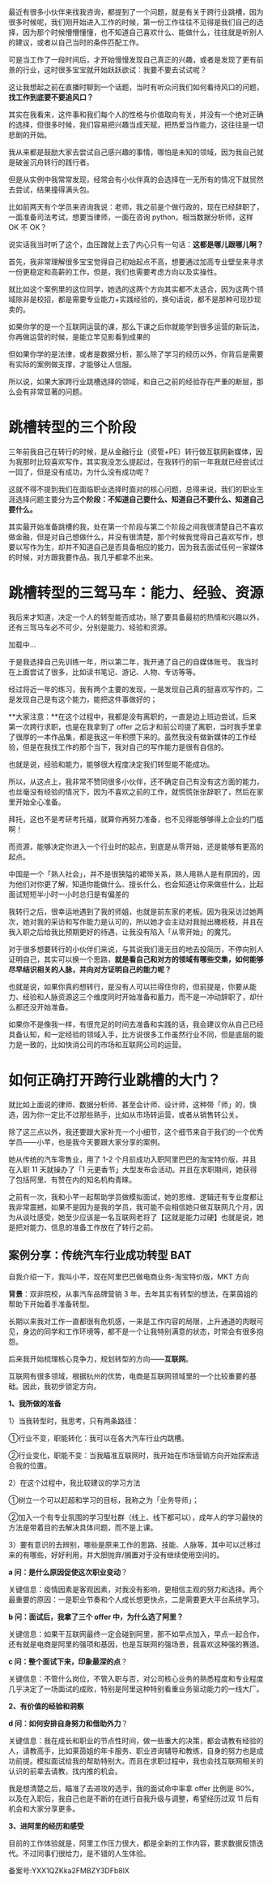 最近有很多小伙伴来找我咨询，都提到了一个问题，就是有关于跨行业跳槽，因为很多时候呢，我们刚开始进入工作的时候，第一份工作往往不见得是我们自己的选择，因为那个时候懵懵懂懂，也不知道自己喜欢什么、能做什么，往往就是听别人的建议，或者以自己当时的条件匹配工作。

可是当工作了一段时间后，才开始慢慢发现自己真正的兴趣，或者是发现了更有前景的行业，这时很多宝宝就开始跃跃欲试：我要不要去试试呢？

这让我想起之前在直播时聊到一个话题，当时有听众问我们如何看待风口的问题，**找工作到底要不要追风口？**

其实在我看来，这件事和我们每个人的性格与价值取向有关，并没有一个绝对正确的选择，但很多时候，我们容易把兴趣当成天赋，把热爱当作能力，这往往是一切悲剧的开始。

我从来都是鼓励大家去尝试自己感兴趣的事情，哪怕是未知的领域，因为我自己就是破釜沉舟转行的践行者。

但是从实例中我常常发现，经常会有小伙伴真的会选择在一无所有的情况下就贸然去尝试，结果撞得满头包。

比如前两天有个学员来咨询我说：老师，我之前是个做行政的，现在已经辞职了，一面准备司法考试，想要当律师，一面在咨询 python，相当数据分析师，这样 OK 不 OK？

说实话我当时听了这个，血压蹭就上去了内心只有一句话：**这都是哪儿跟哪儿啊？**

首先，我非常理解很多宝宝觉得自己初始起点不高，想要通过加高专业壁垒来寻求一份更稳定和高薪的工作，但是，我们也需要考虑方向以及实操性。

就比如这个案例里的这位同学，她选的这两个方向其实都不太适合，因为这两个领域除非是校招，都是需要专业能力+实践经验的，换句话说，都不是那种可现抄现卖的。

如果你学的是一个互联网运营的课，那么下课之后你就能学到很多运营的新玩法，你再做运营的时候，是能立竿见影看到成果的

但如果你学的是法律，或者是数据分析，那么除了学习的经历以外，你背后是需要有实际的案例做支撑，才能够让人信服。

所以说，如果大家跨行业跳槽选择的领域，和自己之前的经验存在严重的断层，那么会有非常显著的问题。

# **跳槽转型的三个阶段**

三年前我自己在转行的时候，是从金融行业（资管+PE）转行做互联网新媒体，因为我那时比较喜欢写作，其实我没怎么提起过，在我转行的前一年我就已经尝试过一回了，但是没有成功，为什么没有成功呢？

这就不得不提到我们在面临职业选择时面对的核心问题，总得来说，我们的职业生涯选择问题主要分为**三个阶段：不知道自己要什么、知道自己不要什么、知道自己要什么。**

其实最开始准备跳槽的我，处在第一个阶段与第二个阶段之间我很清楚自己不喜欢做金融，但是对自己想做什么，并没有很清楚，那个时候我觉得自己喜欢写作，想要以写作为生，却并不知道自己是否具备相应的能力，因为我去面试任何一家媒体的时候，对方跟我要作品，我几乎都拿不出来。

# **跳槽转型的三驾马车：能力、经验、资源**

我后来才知道，决定一个人的转型能否成功，除了要具备最初的热情和兴趣以外，还有三驾马车必不可少，分别是能力、经验和资源。

加载中...

于是我选择自己先训练一年，所以第二年，我开通了自己的自媒体账号。 我当时在上面尝试了很多，比如读书笔记、游记、人物、专访等等。

经过将近一年的练习，我有两个主要的发现，一是发现自己真的挺喜欢写作的，二是发现自己是有这个能力，能把这件事做好的；

**大家注意：**在这个过程中，我都是没有离职的，一直是边上班边尝试，后来第一次跨行求职，也是在我拿到了 offer 之后才和前公司提了离职，当时我手里拿了很厚的一本作品集，都是我这一年积攒下来的。虽然我没有做新媒体的工作经验，但是在我找工作的那个当下，我对自己的写作能力是很有自信的。

也就是说，经验和能力，能够很大程度决定我们转型能不能成功。

所以，从这点上，我非常不赞同很多小伙伴，还不确定自己有没有这方面的能力，也丝毫没有经验的情况下，因为不喜欢之前的工作，就慌慌张张辞职了，然后在家里开始全心准备。

拜托，这也不是考研考托福，就算你再努力准备，也不见得能够够得上企业的门槛啊！

而资源，能够决定你进入一个行业时的起点，到底是从零开始，还是能够有更高的起点。

中国是一个「熟人社会」，并不是很狭隘的裙带关系，熟人用熟人是有原因的，因为他们对你更了解，知道你能做什么、擅长什么，也会知道让你来做些什么，比起面试短短半小时一小时总归是有偏差的

我转行之后，很幸运地遇到了我的师姐，也就是前东家的老板。因为我采访过她两次，她对我的采访和写作能力是认可的，所以她才会主动对我抛出橄榄枝，并且在我入职之后给我比预期更好的待遇，让我没有陷入「从零开始」的魔咒。

对于很多想要转行的小伙伴们来说，与其说我们漫无目的地去投简历，不停向别人证明自己，其实可以换一个思路，**就是看自己和对方的领域有哪些交集，如何能够尽早结识相关的人脉，并向对方证明自己的能力呢？**

也就是说，如果你真的想转行，是没有人可以拦得住你的，但前提是，你要从能力、经验和人脉资源这三个维度同时开始准备和蓄力，而不是一冲动辞职了，却什么都还没开始准备。

如果你不是像我一样，有很充足的时间去准备和实践的话，我会建议你从自己已经具备认知，和一定经验的领域入手，比方说很多工作虽然行业不同，但是底层的能力是一致的，比如快消公司的市场和互联网公司的运营。

# **如何正确打开跨行业跳槽的大门？**

就比如上面说的律师、数据分析师、甚至会计师、设计师，这种带「师」的，慎选，因为你一定比不过那些熟手，比如从市场转运营，或者从销售转公关。

除了这三点以外，我还要跟大家补充一个小细节，这个细节来自于我们的一个优秀学员——小芊，也是我今天要跟大家分享的案例。

她从传统的汽车零售业，用了 1-2 个月前成功入职阿里巴巴的淘宝特价版，并且在入职 11 天就操办了「1 元更香节」大型发布会活动。并且在求职期间，她获得了包括阿里、有赞在内的知名机构青睐。

之前有一次，我和小芊一起帮助学员做模拟面试，她的思维、逻辑还有专业度都让我非常震撼，如果不是因为是我的学员，我可能不会相信她只做互联网几个月，因为从谈吐感受，她至少应该是一名互联网老将了【这就是能力过硬】也就是说，她是把对能力、信息的准备工作放在了转行之前。

## **案例分享：传统汽车行业成功转型 BA**T

自我介绍一下，我叫小芊，现在阿里巴巴做电商业务-淘宝特价版，MKT 方向

**背景**：双非院校，从事汽车品牌营销 3 年，去年其实有转型的想法，在莱茵姐的帮助下开始着手准备转型。

长期以来我对工作一直都很有危机感，一来是工作内容的局限，上升通道的肉眼可见，身边的同学和工作环境等，都不是一个让我特别满意的状态，时常会有很多抱怨。

后来我开始梳理核心竞争力，规划转型的方向——**互联网**。

互联网有很多领域，根据杭州的优势，电商是互联网领域里的一个比较重要的基础。因此，我初步锁定方向。

**1、我所做的准备**

1）当我转型时，我思考，只有两条路径：

①行业不变，职能转化：我可以在各大汽车行业内跳槽。

②行业变化，职能不变：当我瞄准互联网时，我开始在市场营销方向开始探索适合我的位置。

2）在这个过程中，我比较建议的学习方法

①树立一个可以赶超和学习的目标，我称之为「业务导师」；

②加入一个有专业氛围的学习型社群（线上、线下都可以），成年人的学习最快的方法是带着目的去解决具体问题，而不是上课。

3）要有意识的去辨别，哪些是原来工作的思路、技能、人脉等，其中可以迁移过来的有哪些，好好利用，并大胆抛弃/搁置对于没有继续使用空间的。

**a 问：是什么原因促使这次职业变动**？

关键信息：疫情因素是客观因素，对我没有影响，更相信主观的努力和选择。两个最重要的原因：一是职业节奏和个人成长想更快点，二是需要更大平台系统学习。

**b 问：面试后，我拿了三个 offer 中，为什么选了阿里？**

关键信息：如果干互联网最终一定会碰到阿里，那不如早点加入，早点一起合作，还有就是电商是阿里的强项和基因，也是互联网的强场景，我喜欢这种强的赛道。

**c 问：整个面试下来，印象最深的点**？

关键信息：不管什么岗位，不管入职与否，对公司核心业务的熟悉程度和专业程度几乎决定了一场面试的成败，特别是阿里这种特别看重业务驱动能力的一线大厂。

**2、有价值的经验和洞察**

**d 问：如何安排自身努力和借助外力**？

关键信息：我在成长和职业的节点性时间，做一些重大的决策，都会请教有经验的人，请教高手，比如莱茵姐的年卡服务、职业咨询辅导和教练，自身的努力也是成功前提。模拟面试给我的帮助特别大。而且在求职过程中，我也会找互联网相关的认识的前辈去请教，找内推的机会。

我是想清楚之后，瞄准了去进攻的选手，我的面试命中率拿 offer 比例是 80\%。以及在入职后，我自己也是不断的在进行自我升级与调整，希望经历过双 11 后有机会和大家分享更多。

**3、进阿里的经历和感受**

目前的工作体验就是，阿里工作压力很大，都是全新的工作内容，要求数据反馈迭代。不过同事们很给力，是不错的人生体验。

备案号:YXX1QZKka2FMBZY3DFb8lX